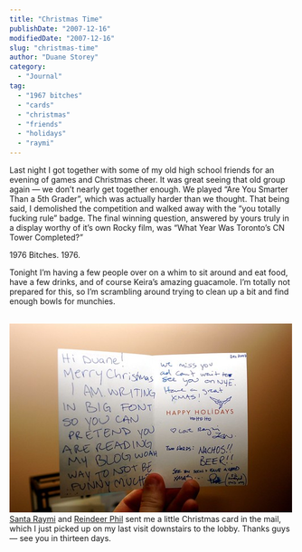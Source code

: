 ```yaml
---
title: "Christmas Time"
publishDate: "2007-12-16"
modifiedDate: "2007-12-16"
slug: "christmas-time"
author: "Duane Storey"
category:
  - "Journal"
tag:
  - "1967 bitches"
  - "cards"
  - "christmas"
  - "friends"
  - "holidays"
  - "raymi"
---
```


Last night I got together with some of my old high school friends for an evening of games and Christmas cheer. It was great seeing that old group again — we don’t nearly get together enough. We played “Are You Smarter Than a 5th Grader”, which was actually harder than we thought. That being said, I demolished the competition and walked away with the “you totally fucking rule” badge. The final winning question, answered by yours truly in a display worthy of it’s own Rocky film, was “What Year Was Toronto’s CN Tower Completed?”

1976 Bitches. 1976.

Tonight I’m having a few people over on a whim to sit around and eat food, have a few drinks, and of course Keira’s amazing guacamole. I’m totally not prepared for this, so I’m scrambling around trying to clean up a bit and find enough bowls for munchies.

  
[  
![](_images/christmas-time-1.jpg)  ](http://flickr.com/photos/duanestorey/2114074806/)  
[Santa Raymi](http://raymitheminx.com) and [Reindeer Phil](http://philogynist.blogspot.com/) sent me a little Christmas card in the mail, which I just picked up on my last visit downstairs to the lobby. Thanks guys — see you in thirteen days.